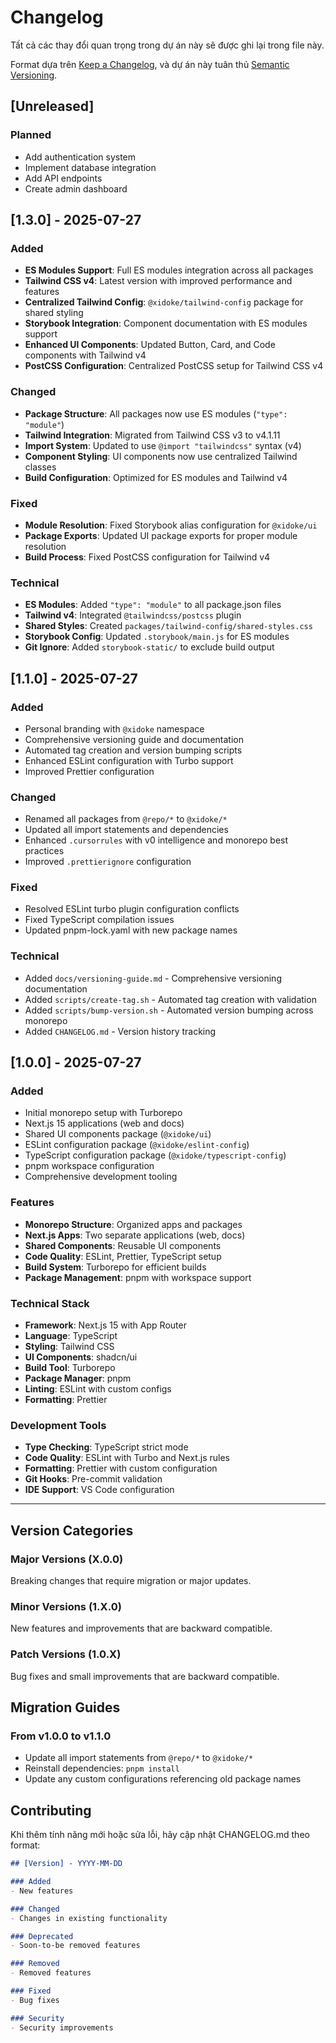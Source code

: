 # Changelog

Tất cả các thay đổi quan trọng trong dự án này sẽ được ghi lại trong file này.

Format dựa trên [Keep a Changelog](https://keepachangelog.com/en/1.0.0/),
và dự án này tuân thủ [Semantic Versioning](https://semver.org/lang/vi/).

## [Unreleased]

### Planned
- Add authentication system
- Implement database integration
- Add API endpoints
- Create admin dashboard

## [1.3.0] - 2025-07-27

### Added
- **ES Modules Support**: Full ES modules integration across all packages
- **Tailwind CSS v4**: Latest version with improved performance and features
- **Centralized Tailwind Config**: `@xidoke/tailwind-config` package for shared styling
- **Storybook Integration**: Component documentation with ES modules support
- **Enhanced UI Components**: Updated Button, Card, and Code components with Tailwind v4
- **PostCSS Configuration**: Centralized PostCSS setup for Tailwind CSS v4

### Changed
- **Package Structure**: All packages now use ES modules (`"type": "module"`)
- **Tailwind Integration**: Migrated from Tailwind CSS v3 to v4.1.11
- **Import System**: Updated to use `@import "tailwindcss"` syntax (v4)
- **Component Styling**: UI components now use centralized Tailwind classes
- **Build Configuration**: Optimized for ES modules and Tailwind v4

### Fixed
- **Module Resolution**: Fixed Storybook alias configuration for `@xidoke/ui`
- **Package Exports**: Updated UI package exports for proper module resolution
- **Build Process**: Fixed PostCSS configuration for Tailwind v4

### Technical
- **ES Modules**: Added `"type": "module"` to all package.json files
- **Tailwind v4**: Integrated `@tailwindcss/postcss` plugin
- **Shared Styles**: Created `packages/tailwind-config/shared-styles.css`
- **Storybook Config**: Updated `.storybook/main.js` for ES modules
- **Git Ignore**: Added `storybook-static/` to exclude build output

## [1.1.0] - 2025-07-27

### Added
- Personal branding with `@xidoke` namespace
- Comprehensive versioning guide and documentation
- Automated tag creation and version bumping scripts
- Enhanced ESLint configuration with Turbo support
- Improved Prettier configuration

### Changed
- Renamed all packages from `@repo/*` to `@xidoke/*`
- Updated all import statements and dependencies
- Enhanced `.cursorrules` with v0 intelligence and monorepo best practices
- Improved `.prettierignore` configuration

### Fixed
- Resolved ESLint turbo plugin configuration conflicts
- Fixed TypeScript compilation issues
- Updated pnpm-lock.yaml with new package names

### Technical
- Added `docs/versioning-guide.md` - Comprehensive versioning documentation
- Added `scripts/create-tag.sh` - Automated tag creation with validation
- Added `scripts/bump-version.sh` - Automated version bumping across monorepo
- Added `CHANGELOG.md` - Version history tracking

## [1.0.0] - 2025-07-27

### Added
- Initial monorepo setup with Turborepo
- Next.js 15 applications (web and docs)
- Shared UI components package (`@xidoke/ui`)
- ESLint configuration package (`@xidoke/eslint-config`)
- TypeScript configuration package (`@xidoke/typescript-config`)
- pnpm workspace configuration
- Comprehensive development tooling

### Features
- **Monorepo Structure**: Organized apps and packages
- **Next.js Apps**: Two separate applications (web, docs)
- **Shared Components**: Reusable UI components
- **Code Quality**: ESLint, Prettier, TypeScript setup
- **Build System**: Turborepo for efficient builds
- **Package Management**: pnpm with workspace support

### Technical Stack
- **Framework**: Next.js 15 with App Router
- **Language**: TypeScript
- **Styling**: Tailwind CSS
- **UI Components**: shadcn/ui
- **Build Tool**: Turborepo
- **Package Manager**: pnpm
- **Linting**: ESLint with custom configs
- **Formatting**: Prettier

### Development Tools
- **Type Checking**: TypeScript strict mode
- **Code Quality**: ESLint with Turbo and Next.js rules
- **Formatting**: Prettier with custom configuration
- **Git Hooks**: Pre-commit validation
- **IDE Support**: VS Code configuration

---

## Version Categories

### Major Versions (X.0.0)
Breaking changes that require migration or major updates.

### Minor Versions (1.X.0)
New features and improvements that are backward compatible.

### Patch Versions (1.0.X)
Bug fixes and small improvements that are backward compatible.

## Migration Guides

### From v1.0.0 to v1.1.0
- Update all import statements from `@repo/*` to `@xidoke/*`
- Reinstall dependencies: `pnpm install`
- Update any custom configurations referencing old package names

## Contributing

Khi thêm tính năng mới hoặc sửa lỗi, hãy cập nhật CHANGELOG.md theo format:

```markdown
## [Version] - YYYY-MM-DD

### Added
- New features

### Changed
- Changes in existing functionality

### Deprecated
- Soon-to-be removed features

### Removed
- Removed features

### Fixed
- Bug fixes

### Security
- Security improvements
``` 